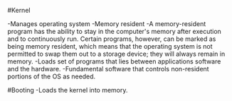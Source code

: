 #Kernel

-Manages operating system
-Memory resident 
-A memory-resident program has the ability to stay in the computer's memory after execution and to continuously run. Certain programs, however, can be marked as being memory resident, which means that the operating system is not permitted to swap them out to a storage device; they will always remain in memory.
-Loads set of programs that lies between applications software and the hardware.
-Fundamental software that controls non-resident portions of the OS as needed.

#Booting
-Loads the kernel into memory.
  

